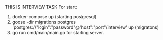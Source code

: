 THIS IS INTERVIEW TASK
For start:
1) docker-compose up (starting postgresql)
2) goose -dir migrations postgres 'postgres://"login":"password"@"host":"port"/interview' up (migratons)
3) go run cmd/main/main.go for starting server.
